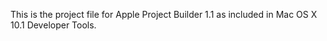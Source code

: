 This is the project file for Apple Project Builder 1.1 as included in Mac OS X 10.1 Developer Tools.